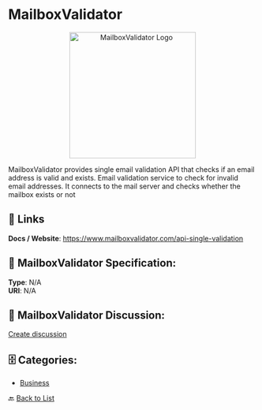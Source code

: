 # MailboxValidator
<p align="center">
    <img width="256" src="https://raw.githubusercontent.com/apis-list/apis-list/main/apis/mailboxvalidator/logo_256x256.png" alt="MailboxValidator Logo"/>
</p>

MailboxValidator provides single email validation API that checks if an email address is valid and exists. Email validation service to check for invalid email addresses. It connects to the mail server and checks whether the mailbox exists or not

##  🔗 Links
**Docs / Website**: https://www.mailboxvalidator.com/api-single-validation

## 🧬 MailboxValidator Specification:
**Type**: N/A  
**URI**: N/A

## 💬 MailboxValidator Discussion:
[Create discussion](https://github.com/apis-list/apis-list/discussions/new)

## 🗄️ Categories:
- [Business](https://github.com/apis-list/apis-list#business-)




🔙 [Back to List](https://github.com/apis-list/apis-list)
